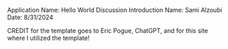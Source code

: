 Application Name: Hello World Discussion Introduction Name: Sami Alzoubi Date: 8/31/2024

CREDIT for the template goes to Eric Pogue, ChatGPT, and for this site where I utilized the template!